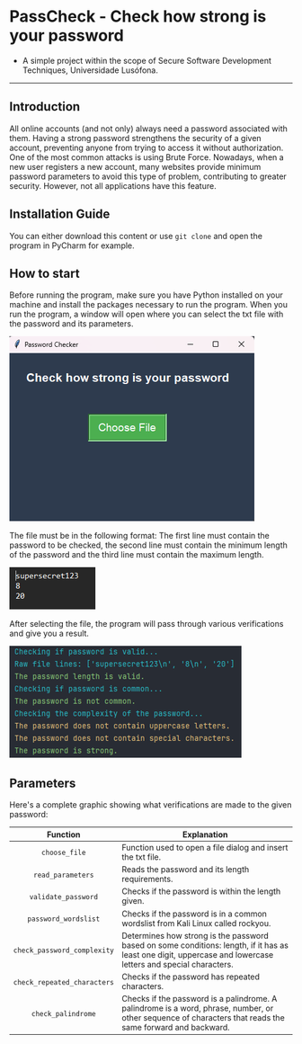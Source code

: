 # PassCheck - Check how strong is your password

- A simple project within the scope of Secure Software Development Techniques, Universidade Lusófona.
___
## **Introduction**

All online accounts (and not only) always need a password associated with them. 
Having a strong password strengthens the security of a given account, 
preventing anyone from trying to access it without authorization. 
One of the most common attacks is using Brute Force.
Nowadays, when a new user registers a new account, many websites provide minimum 
password parameters to avoid this type of problem, contributing to greater security.
However, not all applications have this feature.

## **Installation Guide**

You can either download this content or use `git clone` and open the program in PyCharm for example.

## **How to start**

Before running the program, make sure you have Python installed on your machine and 
install the packages necessary to run the program.
When you run the program, a window will open where you can select the txt file with the password and its parameters.

![App](images/app.png)

The file must be in the following format:
The first line must contain the password to be checked,
the second line must contain the minimum length of the password
and the third line must contain the maximum length.

![File](images/file.png)

After selecting the file, the program will pass through various verifications and give you a result.

![Result](images/output.png)

## **Parameters**

Here's a complete graphic showing what verifications are made to the given password:

Function | Explanation
:---: | ---
`choose_file` | Function used to open a file dialog and insert the txt file.
`read_parameters` | Reads the password and its length requirements.
`validate_password` | Checks if the password is within the length given.
`password_wordslist` | Checks if the password is in a common wordslist from Kali Linux called rockyou.
`check_password_complexity`| Determines how strong is the password based on some conditions: length, if it has as least one digit, uppercase and lowercase letters and special characters.
`check_repeated_characters` | Checks if the password has repeated characters.
`check_palindrome` | Checks if the password is a palindrome. A palindrome is a word, phrase, number, or other sequence of characters that reads the same forward and backward.